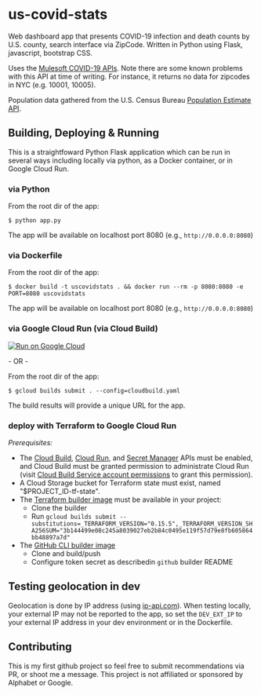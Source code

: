 # us-covid-stats

Web dashboard app that presents COVID-19 infection and death counts by U.S. county, search interface via ZipCode. Written in Python using Flask, javascript, bootstrap CSS.

Uses the [Mulesoft COVID-19 APIs](https://www.mulesoft.com/exchange/68ef9520-24e9-4cf2-b2f5-620025690913/covid19-data-tracking-api/). Note there are some known problems with this API at time of writing. For instance, it returns no data for zipcodes in NYC (e.g. 10001, 10005).

Population data gathered from the U.S. Census Bureau [Population Estimate API](https://www.census.gov/data/developers/data-sets/popest-popproj/popest.html).

## Building, Deploying & Running
This is a straightfoward Python Flask application which can be run in several ways including locally via python, as a Docker container, or in Google Cloud Run.

### via Python

From the root dir of the app:

`$ python app.py`

The app will be available on localhost port 8080 (e.g., `http://0.0.0.0:8080`)

### via Dockerfile

From the root dir of the app:

`$ docker build -t uscovidstats . && docker run --rm -p 8080:8080 -e PORT=8080 uscovidstats`

The app will be available on localhost port 8080 (e.g., `http://0.0.0.0:8080`)

### via Google Cloud Run (via Cloud Build)

[![Run on Google Cloud](https://deploy.cloud.run/button.svg)](https://deploy.cloud.run)

\- OR -

From the root dir of the app:

`$ gcloud builds submit . --config=cloudbuild.yaml`

The build results will provide a unique URL for the app.

### deploy with Terraform to Google Cloud Run
_Prerequisites:_ 

* The [Cloud Build](https://console.cloud.google.com/apis/api/cloudbuild.googleapis.com/), [Cloud Run](https://console.cloud.google.com/apis/api/run.googleapis.com/), and [Secret Manager](https://console.cloud.google.com/apis/api/secretmanager.googleapis.com/) APIs must be enabled, and Cloud Build must be granted permission to administrate Cloud Run (visit [Cloud Build Service account permissions](https://console.cloud.google.com/cloud-build/settings/) to grant this permission).
* A Cloud Storage bucket for Terraform state must exist, named "$PROJECT_ID-tf-state".
* The [Terraform builder image](https://github.com/GoogleCloudPlatform/cloud-builders-community/blob/master/terraform/) must be available in your project:
  * Clone the builder
  * Run `gcloud builds submit --substitutions=_TERRAFORM_VERSION="0.15.5",_TERRAFORM_VERSION_SHA256SUM="3b144499e08c245a8039027eb2b84c0495e119f57d79e8fb605864bb48897a7d"`
* The [GitHub CLI builder image](https://github.com/GoogleCloudPlatform/cloud-builders-community/tree/master/github)
  * Clone and build/push
  * Configure token secret as describedin `github` builder README

## Testing geolocation in dev
Geolocation is done by IP address (using [ip-api.com](https://ip-api.com)). When testing locally, your external IP may not be reported to the app, so set the `DEV_EXT_IP` to your external IP address in your dev environment or in the Dockerfile.

## Contributing
This is my first github project so feel free to submit recommendations via PR, or shoot me a message.
This project is not affiliated or sponsored by Alphabet or Google.
